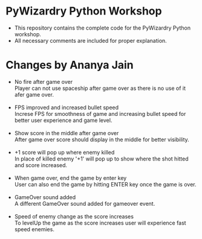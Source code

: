 # PyWizardry Python Workshop

- This repository contains the complete code for the PyWizardry Python workshop.
- All necessary comments are included for proper explanation.
# Changes by Ananya Jain
- No fire after game over <br>
  Player can not use spaceship after game over as there is no use of it afer game over. <br><br>
- FPS improved and increased bullet speed <br>
  Increse FPS for smoothness of game and increasing bullet speed for better user experience and game level. <br><br>
- Show score in the middle after game over <br>
  After game over score should display in the middle for better visibility.  <br><br>
- +1 score will pop up where enemy killed <br>
  In place of killed enemy '+1' will pop up to show where the shot hitted and score increased.  <br><br>
- When game over, end the game by enter key <br>
  User can also end the game by hitting ENTER key once the game is over.<br><br>
- GameOver sound added <br>
  A different GameOver sound added for gameover event. <br><br>
- Speed of enemy change as the score increases <br>
  To levelUp the game as the score increases user will experience fast speed enemies. <br><br>
